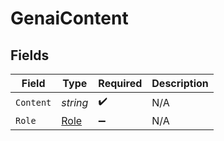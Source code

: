 # GenaiContent


## Fields

| Field                                   | Type                                    | Required                                | Description                             |
| --------------------------------------- | --------------------------------------- | --------------------------------------- | --------------------------------------- |
| `Content`                               | *string*                                | :heavy_check_mark:                      | N/A                                     |
| `Role`                                  | [Role](../../Models/Components/Role.md) | :heavy_minus_sign:                      | N/A                                     |